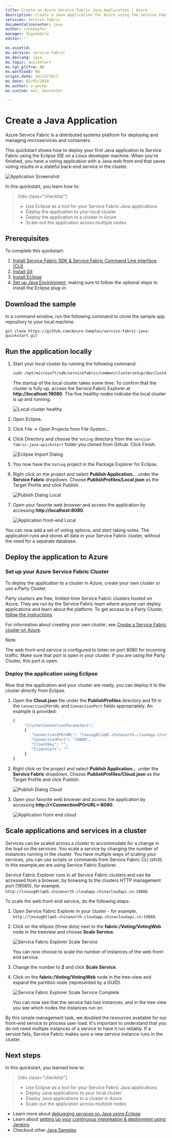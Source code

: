 ```yaml
---
title: Create an Azure Service Fabric Java Application | Azure
description: Create a Java application for Azure using the Service Fabric quick start sample.
services: service-fabric
documentationcenter: java
author: rockboyfor
manager: digimobile
editor: ''

ms.assetid: 
ms.service: service-fabric
ms.devlang: java
ms.topic: quickstart
ms.tgt_pltfrm: NA
ms.workload: NA
origin.date: 10/23/2017
ms.date: 01/01/2018
ms.author: v-yeche
ms.custom: mvc, devcenter

---
```


# Create a Java Application
Azure Service Fabric is a distributed systems platform for deploying and managing microservices and containers. 

This quickstart shows how to deploy your first Java application to Service Fabric using the Eclipse IDE on a Linux developer machine. When you're finished, you have a voting application with a Java web front end that saves voting results in a stateful back-end service in the cluster.

![Application Screenshot](./media/service-fabric-quickstart-java/votingapp.png)

In this quickstart, you learn how to:

> [!div class="checklist"]
> * Use Eclipse as a tool for your Service Fabric Java applications
> * Deploy the application to your local cluster 
> * Deploy the application to a cluster in Azure
> * Scale-out the application across multiple nodes

## Prerequisites
To complete this quickstart:
1. [Install Service Fabric SDK & Service Fabric Command Line Interface (CLI)](/service-fabric/service-fabric-get-started-linux#installation-methods)
2. [Install Git](https://git-scm.com/)
3. [Install Eclipse](https://www.eclipse.org/downloads/)
4. [Set up Java Environment](/service-fabric/service-fabric-get-started-linux#set-up-java-development), making sure to follow the optional steps to install the Eclipse plug-in 

## Download the sample
In a command window, run the following command to clone the sample app repository to your local machine.
```
git clone https://github.com/Azure-Samples/service-fabric-java-quickstart.git
```

## Run the application locally
1. Start your local cluster by running the following command:

    ```bash
    sudo /opt/microsoft/sdk/servicefabric/common/clustersetup/devclustersetup.sh
    ```
    The startup of the local cluster takes some time. To confirm that the cluster is fully up, access the Service Fabric Explorer at **http://localhost:19080**. The five healthy nodes indicate the local cluster is up and running. 

    ![Local cluster healthy](./media/service-fabric-quickstart-java/localclusterup.png)

2. Open Eclipse.
3. Click File -> Open Projects from File System... 
4. Click Directory and choose the `Voting` directory from the `service-fabric-java-quickstart` folder you cloned from Github. Click Finish. 

    ![Eclipse Import Dialog](./media/service-fabric-quickstart-java/eclipseimport.png)

5. You now have the `Voting` project in the Package Explorer for Eclipse. 
6. Right click on the project and select **Publish Application...** under the **Service Fabric** dropdown. Choose **PublishProfiles/Local.json** as the Target Profile and click Publish. 

    ![Publish Dialog Local](./media/service-fabric-quickstart-java/localjson.png)

7. Open your favorite web browser and access the application by accessing **http://localhost:8080**. 

    ![Application front-end Local](./media/service-fabric-quickstart-java/runninglocally.png)

You can now add a set of voting options, and start taking votes. The application runs and stores all data in your Service Fabric cluster, without the need for a separate database.

## Deploy the application to Azure

### Set up your Azure Service Fabric Cluster
To deploy the application to a cluster in Azure, create your own cluster or use a Party Cluster.

Party clusters are free, limited-time Service Fabric clusters hosted on Azure. They are run by the Service Fabric team where anyone can deploy applications and learn about the platform. To get access to a Party Cluster, [follow the instructions](http://aka.ms/tryservicefabric). 

For information about creating your own cluster, see [Create a Service Fabric cluster on Azure](service-fabric-tutorial-create-vnet-and-linux-cluster.md).

> [!Note]
> The web front-end service is configured to listen on port 8080 for incoming traffic. Make sure that port is open in your cluster. If you are using the Party Cluster, this port is open.
>

### Deploy the application using Eclipse
Now that the application and your cluster are ready, you can deploy it to the cluster directly from Eclipse.

1. Open the **Cloud.json** file under the **PublishProfiles** directory and fill in the `ConnectionIPOrURL` and `ConnectionPort` fields appropriately. An example is provided: 

    ```bash
    {
         "ClusterConnectionParameters": 
         {
            "ConnectionIPOrURL": "lnxxug0tlqm5.chinanorth.cloudapp.chinacloudapi.cn",
            "ConnectionPort": "19080",
            "ClientKey": "",
            "ClientCert": ""
         }
    }
    ```

2. Right click on the project and select **Publish Application...** under the **Service Fabric** dropdown. Choose **PublishProfiles/Cloud.json** as the Target Profile and click Publish. 

    ![Publish Dialog Cloud](./media/service-fabric-quickstart-java/cloudjson.png)

3. Open your favorite web browser and access the application by accessing **http://\<ConnectionIPOrURL>:8080**. 

    ![Application front-end cloud](./media/service-fabric-quickstart-java/runningcloud.png)

## Scale applications and services in a cluster
Services can be scaled across a cluster to accommodate for a change in the load on the services. You scale a service by changing the number of instances running in the cluster. You have multiple ways of scaling your services, you can use scripts or commands from Service Fabric CLI (sfctl). In this example,we are using Service Fabric Explorer.

Service Fabric Explorer runs in all Service Fabric clusters and can be accessed from a browser, by browsing to the clusters HTTP management port (19080), for example, `http://lnxxug0tlqm5.chinanorth.cloudapp.chinacloudapi.cn:19080`.

To scale the web front-end service, do the following steps:

1. Open Service Fabric Explorer in your cluster - for example, `http://lnxxug0tlqm5.chinanorth.cloudapp.chinacloudapi.cn:19080`.
2. Click on the ellipsis (three dots) next to the **fabric:/Voting/VotingWeb** node in the treeview and choose **Scale Service**.

    ![Service Fabric Explorer Scale Service](./media/service-fabric-quickstart-java/scaleservicejavaquickstart.png)

    You can now choose to scale the number of instances of the web front-end service.

3. Change the number to **2** and click **Scale Service**.
4. Click on the **fabric:/Voting/VotingWeb** node in the tree-view and expand the partition node (represented by a GUID).

    ![Service Fabric Explorer Scale Service Complete](./media/service-fabric-quickstart-java/servicescaled.png)

    You can now see that the service has two instances, and in the tree view you see which nodes the instances run on.

By this simple management task, we doubled the resources available for our front-end service to process user load. It's important to understand that you do not need multiple instances of a service to have it run reliably. If a service fails, Service Fabric makes sure a new service instance runs in the cluster.

## Next steps
In this quickstart, you learned how to:

> [!div class="checklist"]
> * Use Eclipse as a tool for your Service Fabric Java applications
> * Deploy Java applications to your local cluster 
> * Deploy Java applications to a cluster in Azure
> * Scale-out the application across multiple nodes

* Learn more about [debugging services on Java using Eclipse](service-fabric-debugging-your-application-java.md)
* Learn about [setting up your continuous integreation & deployment using Jenkins](service-fabric-cicd-your-linux-applications-with-jenkins.md)
* Checkout other [Java Samples](https://github.com/Azure-Samples/service-fabric-java-getting-started)
<!-- Update_Description: new article of service fabric quickstart of java reliable services -->